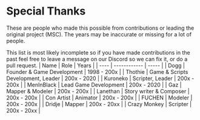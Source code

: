 # Special Thanks
These are people who made this possible from contributions or leading the original project (MSC). The years may be inaccurate or missing for a lot of people.

This list is most likely incomplete so if you have made contributions in the past feel free to leave a message on our Discord so we can fix it, or do a pull request.
| Name | Role | Years |
| ---- | ------------ | ----- |
| Dogg | Founder & Game Development | 1998 - 200x |
| Thothie | Game & Scripts Development, Leader | 200x - 2020 |
| Kuroneko | Scripter, Leader | 200x - 200x |
| MenInBlack | Lead Game Development | 200x - 2020 |
| Gaz | Mapper & Modeler | 200x - 200x |
| Lanethan | Story writer & Composer | 200x - 200x |
| Con Artist | Animator | 200x - 200x |
| FUCHEN | Modeler | 200x - 200x |
| Dridje | Mapper | 200x - 20xx |
| Crazy Monkey | Scripter | 200x - 20xx |